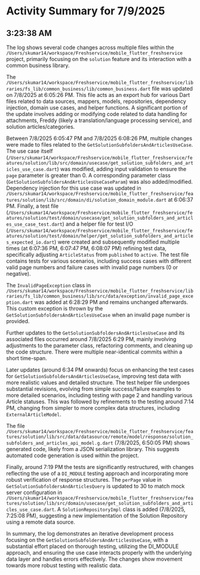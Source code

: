 # Activity Summary for 7/9/2025

## 3:23:38 AM
The log shows several code changes across multiple files within the `/Users/skumar14/workspace/Freshservice/mobile_flutter_freshservice` project, primarily focusing on the `solution` feature and its interaction with a common business library.

The `/Users/skumar14/workspace/Freshservice/mobile_flutter_freshservice/libraries/fs_lib/common_business/lib/common_business.dart` file was updated on 7/8/2025 at 6:05:26 PM. This file acts as an export hub for various Dart files related to data sources, mappers, models, repositories, dependency injection, domain use cases, and helper functions.  A significant portion of the update involves adding or modifying code related to data handling for attachments, Freddy (likely a translation/language processing service), and solution articles/categories.

Between 7/8/2025 6:05:47 PM and 7/8/2025 6:08:26 PM, multiple changes were made to files related to the `GetSolutionSubfoldersAndArticlesUseCase`.  The use case itself (`/Users/skumar14/workspace/Freshservice/mobile_flutter_freshservice/features/solution/lib/src/domain/usecase/get_solution_subfolders_and_articles_use_case.dart`) was modified, adding input validation to ensure the `page` parameter is greater than 0.  A corresponding parameter class (`GetSolutionSubfoldersAndArticlesUseCaseParam`) was also added/modified.  Dependency injection for this use case was updated in `/Users/skumar14/workspace/Freshservice/mobile_flutter_freshservice/features/solution/lib/src/domain/di/solution_domain_module.dart` at 6:06:37 PM.  Finally, a test file (`/Users/skumar14/workspace/Freshservice/mobile_flutter_freshservice/features/solution/test/domain/usecase/get_solution_subfolders_and_articles_use_case_test.dart`) and a helper file for test I/O (`/Users/skumar14/workspace/Freshservice/mobile_flutter_freshservice/features/solution/test/domain/helper/get_solution_subfolders_and_articles_expected_io.dart`) were created and subsequently modified multiple times (at 6:07:36 PM, 6:07:47 PM, 6:08:07 PM) refining test data, specifically adjusting `ArticleStatus` from `published` to `active`. The test file contains tests for various scenarios, including success cases with different valid page numbers and failure cases with invalid page numbers (0 or negative).

The `InvalidPageException` class in `/Users/skumar14/workspace/Freshservice/mobile_flutter_freshservice/libraries/fs_lib/common_business/lib/src/data/exception/invalid_page_exception.dart` was added at 6:28:29 PM and remains unchanged afterwards. This custom exception is thrown by the `GetSolutionSubfoldersAndArticlesUseCase` when an invalid page number is provided.

Further updates to the `GetSolutionSubfoldersAndArticlesUseCase` and its associated files occurred around 7/8/2025 6:29 PM, mainly involving adjustments to the parameter class, refactoring comments, and cleaning up the code structure. There were multiple near-identical commits within a short time-span.


Later updates (around 6:34 PM onwards) focus on enhancing the test cases for `GetSolutionSubfoldersAndArticlesUseCase`, improving test data with more realistic values and detailed structure. The test helper file undergoes substantial revisions, evolving from simple success/failure examples to more detailed scenarios, including testing with page 2 and handling various Article statuses.  This was followed by refinements to the testing around 7:14 PM, changing from simpler to more complex data structures, including `ExternalArticleModel`.

The file `/Users/skumar14/workspace/Freshservice/mobile_flutter_freshservice/features/solution/lib/src/data/datasource/remote/model/response/solution_subfolders_and_articles_api_model.g.dart` (7/8/2025, 6:50:05 PM) shows generated code, likely from a JSON serialization library. This suggests automated code generation is used within the project.


Finally, around 7:19 PM the tests are significantly restructured, with changes reflecting the use of a `DI_MODULE` testing approach and incorporating more robust verification of response structures.  The `perPage` value in `GetSolutionSubfoldersAndArticlesQuery` is updated to 30 to match mock server configuration in `/Users/skumar14/workspace/Freshservice/mobile_flutter_freshservice/features/solution/lib/src/domain/usecase/get_solution_subfolders_and_articles_use_case.dart`.  A `SolutionRepositoryImpl` class is added (7/8/2025, 7:25:08 PM), suggesting a new implementation of the Solution Repository using a remote data source.

In summary, the log demonstrates an iterative development process focusing on the `GetSolutionSubfoldersAndArticlesUseCase`, with a substantial effort placed on thorough testing, utilizing the DI_MODULE approach, and ensuring the use case interacts properly with the underlying data layer and handles errors effectively.  The changes show movement towards more robust testing with realistic data.
